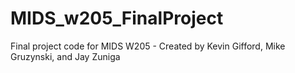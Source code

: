 # MIDS_w205_FinalProject
Final project code for MIDS W205 - Created by Kevin Gifford, Mike Gruzynski, and Jay Zuniga
